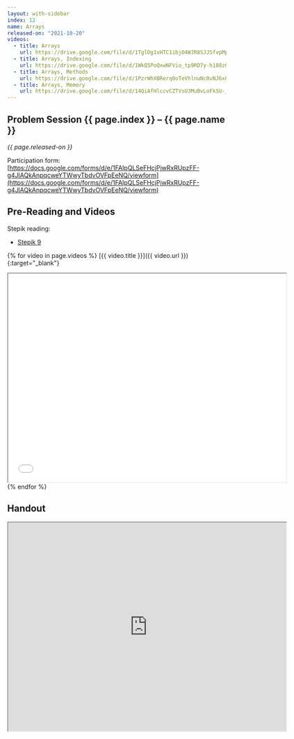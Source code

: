 ```yaml
---
layout: with-sidebar
index: 12
name: Arrays
released-on: "2021-10-20"
videos:
  - title: Arrays
    url: https://drive.google.com/file/d/1TglDg1vHTC1ibjO4WJR8SJJSfvpMp9fC
  - title: Arrays, Indexing
    url: https://drive.google.com/file/d/1WkQ5PoQxwNFVio_tp9RD7y-h188zGKoF
  - title: Arrays, Methods
    url: https://drive.google.com/file/d/1PzrWhXBRerq0oTeVhlnuNc0vNJ6xQW9k
  - title: Arrays, Memory
    url: https://drive.google.com/file/d/14QiAfHlccvCZTVsU3MuBvLoFkSU-_UAo
---
```



## Problem Session {{ page.index }} – {{ page.name }}

_{{ page.released-on }}_

Participation form: [https://docs.google.com/forms/d/e/1FAIpQLSeFHcjPjwRxRUpzFF-g4JlAQkAnpqcweYTWwyTbdvOVFpEeNQ/viewform](https://docs.google.com/forms/d/e/1FAIpQLSeFHcjPjwRxRUpzFF-g4JlAQkAnpqcweYTWwyTbdvOVFpEeNQ/viewform)

## Pre-Reading and Videos

Stepik reading:
- [Stepik 9](https://stepik.org/lesson/579631/step/1?unit=574281)

{% for video in page.videos %}
[{{ video.title }}]({{ video.url }}){:target="_blank"}

<iframe src="{{ video.url }}/preview" width="640" height="480" allow="autoplay"></iframe>
{% endfor %}

## Handout

<iframe src="https://drive.google.com/file/d/1rxrVoNarZNfsRsKtY7QrG4sOh-XgPbSx/preview" width="640" height="480" allow="autoplay"></iframe>
